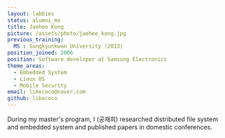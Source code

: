 ```yaml
---
layout: labbies
status: alumni_ms
title: Jaehee Kong
picture: /assets/photo/jaehee_kong.jpg
previous_training:
  MS : Sungkyunkwan University (2013)
position_joined: 2006
position: Software developer at Samsung Electronics
theme_areas:
  - Embedded System
  - Linux OS
  - Mobile Security
email: likecoco@naver.com
github: likecoco
---
```


During my master's program, I (공재희) researched distributed file system and
embedded system and published papers in domestic conferences.
